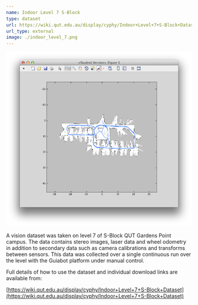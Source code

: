 ```yaml
---
name: Indoor Level 7 S-Block
type: dataset
url: https://wiki.qut.edu.au/display/cyphy/Indoor+Level+7+S-Block+Dataset
url_type: external
image: ./indoor_level_7.png
---
```


<p align="center"><img src="./indoor_level_7.png" alt="Overview of traversed path in indoor level 7 S-Block dataset"/></p>

A vision dataset was taken on level 7 of S-Block QUT Gardens Point campus. The data contains stereo images, laser data and wheel odometry in addition to secondary data such as camera calibrations and transforms between sensors. This data was collected over a single continuous run over the level with the Guiabot platform under manual control.

Full details of how to use the dataset and individual download links are available from:

[https://wiki.qut.edu.au/display/cyphy/Indoor+Level+7+S-Block+Dataset](https://wiki.qut.edu.au/display/cyphy/Indoor+Level+7+S-Block+Dataset)
